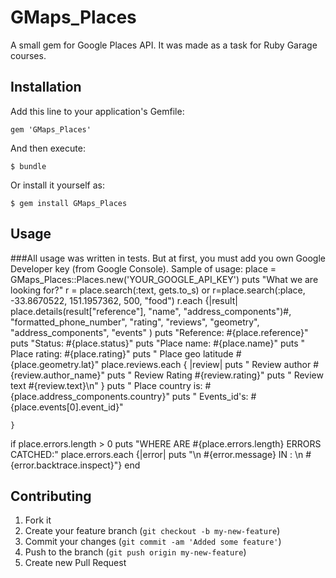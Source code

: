 # GMaps_Places

A small gem for Google Places API. It was made as a task for Ruby Garage courses.

## Installation

Add this line to your application's Gemfile:

    gem 'GMaps_Places'

And then execute:

    $ bundle

Or install it yourself as:

    $ gem install GMaps_Places

## Usage

###All usage was written in tests. But at first, you must add you own Google Developer key (from Google Console).
Sample of usage:
place = GMaps_Places::Places.new('YOUR_GOOGLE_API_KEY')
puts "What we are looking for?"
r = place.search(:text, gets.to_s)
or r=place.search(:place, -33.8670522, 151.1957362, 500, "food")
r.each {|result|
    place.details(result["reference"], "name", "address_components")#, "formatted_phone_number", "rating", "reviews", "geometry", "address_components", "events" )
    puts "Reference: #{place.reference}"
    puts "Status: #{place.status}"
    puts "Place name:  #{place.name}"
    puts "      Place rating: #{place.rating}"
    puts "      Place geo latitude #{place.geometry.lat}"
    place.reviews.each {
    |review|
      puts "      Review author #{review.author_name}"
      puts "      Review Rating #{review.rating}"
      puts "      Review text #{review.text}\n"
    }
    puts "      Place country is: #{place.address_components.country}"
    puts "      Events_id's: #{place.events[0].event_id}"

    }

if place.errors.length > 0
    puts "WHERE ARE #{place.errors.length} ERRORS CATCHED:"
    place.errors.each {|error|
    puts "\n #{error.message} IN : \n #{error.backtrace.inspect}"}
end


## Contributing

1. Fork it
2. Create your feature branch (`git checkout -b my-new-feature`)
3. Commit your changes (`git commit -am 'Added some feature'`)
4. Push to the branch (`git push origin my-new-feature`)
5. Create new Pull Request
